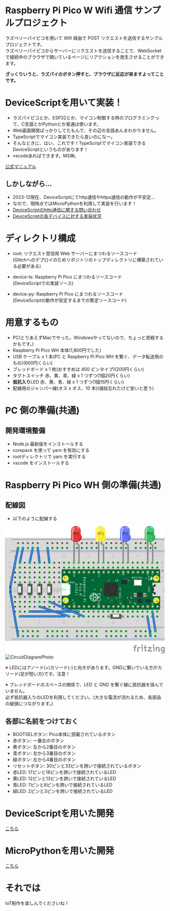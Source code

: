 # Raspberry Pi Pico W Wifi 通信 サンプルプロジェクト

ラズベリーパイピコを用いて Wifi 経由で POST リクエストを送信するサンプルプロジェクトです。  
ラズベリーパイピコからサーバーにリクエストを送信することで、WebSocket で接続中のブラウザで開いているページにリアクションを発生させることができます。

**ざっくりいうと、ラズパイのボタン押すと、ブラウザに反応が来ますよってことです。**

# DeviceScriptを用いて実装！

-   ラズパイピコとか、ESP32とか、マイコン制御する時のプログラミングって、C言語とかPythonとか普通は使います。
-   Web画面開発ばっかりしてたもんで、その辺の言語あんまわかりません。
-   TypeScriptでマイコン実装できたら良いのになー。
-   そんなときに、はい、これです！TypeScriptでマイコン実装できるDeviceScriptというものがあります！
-   vscodeあればできます。MS神。

[公式マニュアル](https://microsoft.github.io/devicescript/getting-started)

## しかしながら...

-   2023-12現在、DeviceScriptにてhttp通信やhttps通信の動作が不安定...
-   なので、現時点ではMicroPythonを利用して実装を行います！
-   [DeviceScriptのhttp通信に関する問い合わせ](https://github.com/microsoft/devicescript/discussions/660)
-   [DeviceScriptの各デバイスに対する実装状況](https://microsoft.github.io/devicescript/devices#implementation-status)

# ディレクトリ構成

-   root: リクエスト受信用 Web サーバーにまつわるソースコード  
    (Glitchへのデプロイのためリポジトリのトップディレクトリに構築されている必要がある)

-   device-ts: Raspberry Pi Pico にまつわるソースコード  
    (DeviceScriptでの実装ソース)

-   device-py: Raspberry Pi Pico にまつわるソースコード  
    (DeviceScriptの動作が安定するまでの暫定ソースコード)

# 用意するもの

-   PC(とりあえずMacでやった。Windowsやってないので、ちょっと苦戦するかもです。)
-   Raspberry Pi Pico WH 本体(1,800円でした)
-   USB ケーブル x 1 本(PC と Raspberry Pi Pico WH を繋ぐ、データ転送用のもの)(600円くらい)
-   ブレッドボード x 1 枚(おすすめは 400 ピンタイプ)(200円くらい)
-   タクトスイッチ 赤、黄、青、緑 x 1 つずつ(1個20円くらい)
-   **抵抗入り**LED 赤、黄、青、緑 x 1 つずつ(1個15円くらい)
-   配線用のジャンパー線(オス x オス、10 本)(値段忘れたけど安いと思う)

# PC 側の準備(共通)

## 開発環境整備

-   Node.js 最新版をインストールする
-   corepack を使って yarn を有効にする
-   rootディレクトリで yarn を実行する
-   vscode をインストールする

# Raspberry Pi Pico WH 側の準備(共通)

## 配線図

-   以下のように配線する

![CircuitDiagramImage](/circuit-diagram/image.png)
![CircuitDiagramPhoto](/circuit-diagram/photo.png)

※ LEDにはアノード(+)カソード(-)と向きがあります。GNDに繋いでいる方がカソード(足が短い方)です。注意！

※ ブレッドボードのスペースの関係で、LED と GND を繋ぐ線に抵抗器を挟んでいません。  
必ず抵抗器入りのLEDを利用してください。(大きな電流が流れるため、各部品の破損につながります。)

## 各部に名前をつけておく

-   BOOTSELボタン: Pico本体に搭載されているボタン
-   赤ボタン: 一番左のボタン
-   黄ボタン: 左から2番目のボタン
-   青ボタン: 左から3番目のボタン
-   緑ボタン: 左から4番目のボタン
-   リセットボタン: 30ピンと33ピンを跨いで接続されているボタン
-   赤LED: 17ピンと18ピンを跨いで接続されているLED
-   黄LED: 12ピンと13ピンを跨いで接続されているLED
-   青LED: 7ピンと8ピンを跨いで接続されているLED
-   緑LED: 2ピンと3ピンを跨いで接続されているLED

# DeviceScriptを用いた開発

[こちら](./device-ts/README.md)

# MicroPythonを用いた開発

[こちら](./device-py/README.md)

# それでは

IoT制作を楽しんでくださいね！
